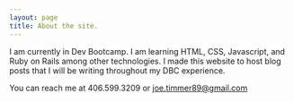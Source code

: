 ```yaml
---
layout: page
title: About the site.
---
```


<div class="message">
  I am currently in Dev Bootcamp. I am learning HTML, CSS, Javascript, and Ruby on Rails among other technologies. I made this website to host blog posts that I will be writing throughout my DBC experience. 
</div>

You can reach me at 406.599.3209 or joe.timmer89@gmail.com
